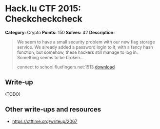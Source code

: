 # Hack.lu CTF 2015: Checkcheckcheck

**Category:** Crypto
**Points:** 150
**Solves:** 42
**Description:**

> We seem to have a small security problem with our new flag storage service. We already added a password login to it, with a fancy hash function, but somehow, these hackers still manage to log in. Something seems to be broken...
> 
> connect to school.fluxfingers.net:1513
> [download](checkcheckcheck_c5a866531f9b1969ffe90656c93fbb24.tar.gz)


## Write-up

(TODO)

## Other write-ups and resources

* <https://ctftime.org/writeup/2067>

